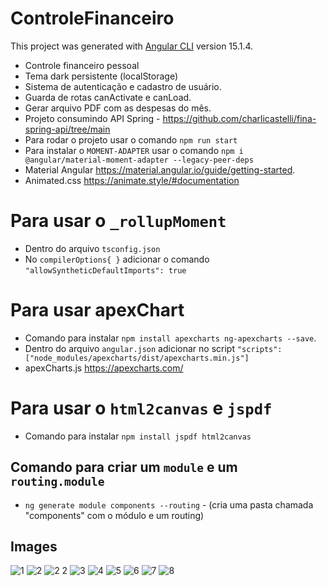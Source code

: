 # ControleFinanceiro
This project was generated with [Angular CLI](https://github.com/angular/angular-cli) version 15.1.4.

- Controle financeiro pessoal
- Tema dark persistente (localStorage)
- Sistema de autenticação e cadastro de usuário.
- Guarda de rotas canActivate e canLoad. 
- Gerar arquivo PDF com as despesas do mês.
- Projeto consumindo API Spring - https://github.com/charlicastelli/fina-spring-api/tree/main
- Para rodar o projeto usar o comando `npm run start`
- Para instalar o `MOMENT-ADAPTER` usar o comando `npm i @angular/material-moment-adapter --legacy-peer-deps`
- Material Angular https://material.angular.io/guide/getting-started.
- Animated.css https://animate.style/#documentation

# Para usar o `_rollupMoment`
- Dentro do arquivo `tsconfig.json`
- No `compilerOptions{ }` adicionar o comando `"allowSyntheticDefaultImports": true`

# Para usar apexChart
- Comando para instalar `npm install apexcharts ng-apexcharts --save`.
- Dentro do arquivo `angular.json` adicionar no script `"scripts": ["node_modules/apexcharts/dist/apexcharts.min.js"]`
- apexCharts.js https://apexcharts.com/

# Para usar o `html2canvas` e `jspdf`
- Comando para instalar `npm install jspdf html2canvas`


## Comando para criar um `module` e um `routing.module`
- `ng generate module components --routing` - (cria uma pasta chamada "components" com o módulo e um routing)

## Images
![1](https://user-images.githubusercontent.com/80997263/219113667-5db5db0c-6887-4fb8-b1dc-1297e5395deb.png)
![2](https://user-images.githubusercontent.com/80997263/219113699-65dd5e30-b512-49c1-b106-9d16c67d3d25.png)
![2 2](https://user-images.githubusercontent.com/80997263/219113862-650910c9-428f-470e-8a9d-885316b78554.png)
![3](https://user-images.githubusercontent.com/80997263/219113716-8464fa81-2be9-4fac-8b95-5bd118f92b9c.png)
![4](https://user-images.githubusercontent.com/80997263/219113743-6f1f40c3-ac30-4725-aceb-b3f676cc4f0d.png)
![5](https://user-images.githubusercontent.com/80997263/219113756-b2cc2d38-38b7-4ac6-ac22-4fe96947852e.png)
![6](https://user-images.githubusercontent.com/80997263/219113788-38b555a3-2371-4507-bbae-f330747dc097.png)
![7](https://user-images.githubusercontent.com/80997263/219113803-8be46934-efef-4061-8dd1-0e8b841eb371.png)
![8](https://user-images.githubusercontent.com/80997263/219113825-1e81092b-eba5-4d6b-80fa-581334262a45.png)










